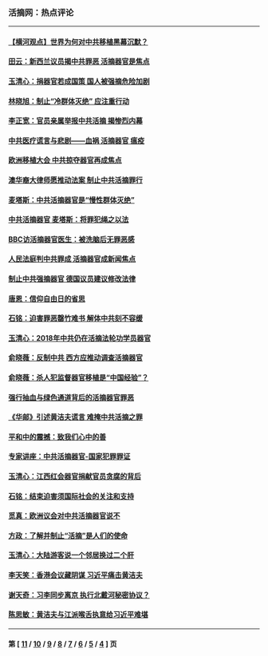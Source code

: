 ### 活摘网：热点评论
---
#### [【横河观点】世界为何对中共移植黑幕沉默？](../../pages/nf5879/n13244249.md?02090430) 
#### [田云：新西兰议员揭中共罪恶 活摘器官是焦点](../../pages/nf5879/n13070629.md?02090430) 
#### [玉清心：捐器官若成国策 国人被强摘危险加剧](../../pages/nf5879/n12802713.md?02090430) 
#### [林晓旭：制止“冷群体灭绝” 应注重行动](../../pages/nf5879/n12779736.md?02090430) 
#### [李正宽：官员亲属举报中共活摘 揭惨烈内幕](../../pages/nf5879/n12684490.md?02090430) 
#### [中共医疗谎言与悲剧——血祸 活摘器官 瘟疫](../../pages/nf5879/n12372103.md?02090430) 
#### [欧洲移植大会 中共掠夺器官再成焦点](../../pages/nf5879/n11538883.md?02090430) 
#### [澳华裔大律师愿推动法案 制止中共活摘罪行](../../pages/nf5879/n11377039.md?02090430) 
#### [麦塔斯：中共活摘器官是“慢性群体灭绝”](../../pages/nf5879/n11350529.md?02090430) 
#### [中共活摘器官 麦塔斯：将罪犯绳之以法](../../pages/nf5879/n11347973.md?02090430) 
#### [BBC访活摘器官医生：被洗脑后无罪恶感](../../pages/nf5879/n11335935.md?02090430) 
#### [人民法庭判中共罪成 活摘器官成新闻焦点](../../pages/nf5879/n11331578.md?02090430) 
#### [制止中共强摘器官 德国议员建议修改法律](../../pages/nf5879/n11249451.md?02090430) 
#### [唐恩：信仰自由日的省思](../../pages/nf5879/n11003525.md?02090430) 
#### [石铭：迫害罪恶罄竹难书  解体中共刻不容缓](../../pages/nf5879/n10942855.md?02090430) 
#### [玉清心：2018年中共仍在活摘法轮功学员器官](../../pages/nf5879/n10914646.md?02090430) 
#### [俞晓薇：反制中共 西方应推动调查活摘器官](../../pages/nf5879/n10794671.md?02090430) 
#### [俞晓薇：杀人犯监督器官移植是“中国经验”？](../../pages/nf5879/n10466427.md?02090430) 
#### [强行抽血与绿色通道背后的活摘器官罪恶](../../pages/nf5879/n10004708.md?02090430) 
#### [《华邮》引述黄洁夫谎言 难掩中共活摘之罪](../../pages/nf5879/n9642309.md?02090430) 
#### [平和中的震撼：致我们心中的善](../../pages/nf5879/n9021123.md?02090430) 
#### [专家讲座：中共活摘器官-国家犯罪罪证](../../pages/nf5879/n8828153.md?02090430) 
#### [玉清心：江西红会器官捐献官员贪腐的背后](../../pages/nf5879/n8522122.md?02090430) 
#### [石铭：结束迫害须国际社会的关注和支持](../../pages/nf5879/n8443497.md?02090430) 
#### [觅真：欧洲议会对中共活摘器官说不](../../pages/nf5879/n8337486.md?02090430) 
#### [方政：了解并制止“活摘”是人们的使命](../../pages/nf5879/n8329214.md?02090430) 
#### [玉清心：大陆游客说一个邻居换过二个肝](../../pages/nf5879/n8291404.md?02090430) 
#### [李天笑：香港会议藏阴谋 习近平痛击黄洁夫](../../pages/nf5879/n8241459.md?02090430) 
#### [谢天奇：习李同步离京 执行北戴河秘密协议？](../../pages/nf5879/n8230418.md?02090430) 
#### [陈思敏：黄洁夫与江派喉舌执意给习近平难堪](../../pages/nf5879/n8222166.md?02090430) 

---
#### 第 [ [11](./11.md?02090430) / [10](./10.md?02090430) / [9](./9.md?02090430) / [8](./8.md?02090430) / [7](./7.md?02090430) / [6](./6.md?02090430) / [5](./5.md?02090430) / [4](./4.md?02090430) ] 页
